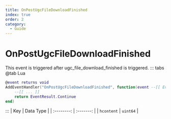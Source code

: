 ```yaml
---
title: OnPostUgcFileDownloadFinished
index: true
order: 2
category:
  - Guide
---
```


# OnPostUgcFileDownloadFinished
This event is triggered after ugc_file_download_finished is triggered.
::: tabs
@tab Lua
```lua
@event returns void
AddEventHandler("OnPostUgcFileDownloadFinished", function(event --[[ Event ]])
    --[[ ... ]]
    return EventResult.Continue
end)
```

:::
|     Key    | Data Type |
| :--------: | :-------: |
| `hcontent` |  `uint64` |